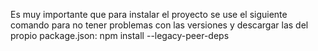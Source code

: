 Es muy importante que para instalar el proyecto se use el siguiente comando para no tener problemas con las versiones y descargar las del propio package.json:
npm install --legacy-peer-deps